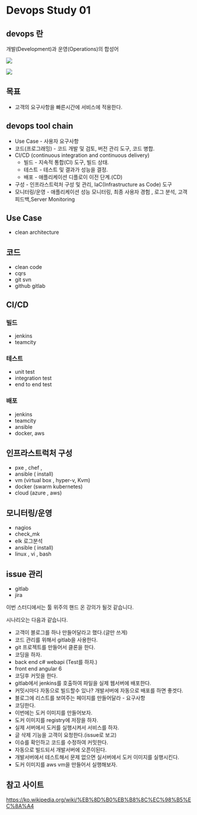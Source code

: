 # Devops Study 01

## devops 란

개발(Development)과 운영(Operations)의 합성어

![](https://d2myx53yhj7u4b.cloudfront.net/sites/default/files/IC-DevOps-Venn-Diagram.jpg)

![](https://www.techworm.net/wp-content/uploads/2018/05/devops.jpg)


## 목표
* 고객의 요구사항을 빠른시간에 서비스에 적용한다.

## devops tool chain

* Use Case - 사용자 요구사항 
* 코드(프로그래밍) - 코드 개발 및 검토, 버전 관리 도구, 코드 병합.
* CI/CD (continuous integration and continuous delivery)
  * 빌드 - 지속적 통합(CI) 도구, 빌드 상태.
  * 테스트 - 테스트 및 결과가 성능을 결정.
  * 배포 - 애플리케이션 디플로이 이전 단계.(CD)
* 구성 - 인프라스트럭처 구성 및 관리, IaC(Infrastructure as Code) 도구
* 모니터링/운영 - 애플리케이션 성능 모니터링, 최종 사용자 경험  , 로그 분석, 고객 피드백,Server Monitoring

## Use Case 
* clean architecture

## 코드
* clean code
* cqrs
* git svn 
* github gitlab

## CI/CD 

### 빌드 
* jenkins
* teamcity

### 테스트
* unit test
* integration test
* end to end test 

### 배포
* jenkins
* teamcity
* ansible 
* docker, aws

## 인프라스트럭처 구성
* pxe , chef , 
* ansible ( install)
* vm (virtual box , hyper-v, Kvm)
* docker (swarm kubernetes)
* cloud (azure , aws)

## 모니터링/운영
* nagios 
* check_mk
* elk 로그분석
* ansible ( install)
* linux , vi , bash

## issue 관리 
* gitlab
* jira


이번 스터디에서는 툴 위주의 핸드 온 강의가 될것 같습니다.

시나리오는 다음과 같습니다.

* 고객이 블로그를 하나 만들어달라고 했다.(글만 쓰게)
* 코드 관리를 위해서 gitlab을 사용한다.
* git 프로젝트를 만들어서 클론을 한다. 
* 코딩을 하자. 
 * back end  c# webapi (Test를 하자.)
 * front end  angular 6 
* 코딩후 커밋을 한다. 
* gitlab에서 jenkins를 호출하여 파일을 실제 웹서버에 배포한다. 
* 커밋시마다 자동으로 빌드할수 있나? 개발서버에 자동으로 배포를 하면 좋겟다. 
* 블로그에 리스트를 보여주는 페이지를 만들어달라 - 요구사항 
* 코딩한다. 
* 이번에는 도커 이미지를 만들어보자. 
* 도커 이미지를 registry에 저장을 하자. 
* 실제 서버에서 도커를 실행시켜서 서비스를 하자.
* 글 삭제 기능을 고객이 요청한다.(issue로 보고)
* 이슈를 확인하고 코드를 수정하여 커밋한다. 
* 자동으로 빌드되서 개발서버에 오픈이된다. 
* 개발서버에서 테스트해서 문제 없으면 실서버에서 도커 이미지를 실행시킨다.
* 도커 이미지를 aws vm을 만들어서 실행해보자.


## 참고 사이트 
<https://ko.wikipedia.org/wiki/%EB%8D%B0%EB%B8%8C%EC%98%B5%EC%8A%A4>




